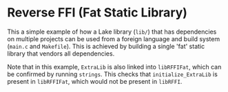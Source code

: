 # Reverse FFI (Fat Static Library)

This a simple example of how a Lake library (`lib/`) that has dependencies on multiple projects can be used from a foreign language and build system (`main.c` and `Makefile`).
This is achieved by building a single 'fat' static library that vendors all dependencies.

Note that in this example, `ExtraLib` is also linked into `libRFFIFat`, which can be confirmed by running `strings`.
This checks that `initialize_ExtraLib` is present in `libRFFIFat`, which would not be present in `libRFFI`.
